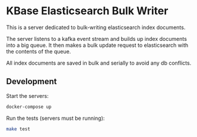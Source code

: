 # KBase Elasticsearch Bulk Writer

This is a server dedicated to bulk-writing elasticsearch index documents.

The server listens to a kafka event stream and builds up index documents into a big queue. It then makes a bulk update request to elasticsearch with the contents of the queue.

All index documents are saved in bulk and serially to avoid any db conflicts.

## Development

Start the servers:

```sh
docker-compose up
```

Run the tests (servers must be running):

```sh
make test
```
